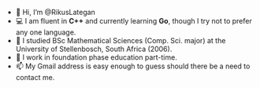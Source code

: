 - 👋 Hi, I’m @RikusLategan
- 💻 I am fluent in **C++** and currently learning **Go**, though I try not to prefer any one language.
- 🌱 I studied BSc Mathematical Sciences (Comp. Sci. major) at the University of Stellenbosch, South Africa (2006).
- 💞️ I work in foundation phase education part-time.
- 📫 My Gmail address is easy enough to guess should there be a need to contact me. 

<!---
RikusLategan/RikusLategan is a ✨ special ✨ repository because its `README.md` (this file) appears on your GitHub profile.
You can click the Preview link to take a look at your changes.
--->
